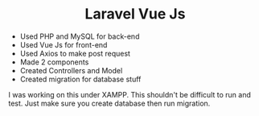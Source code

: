 <h1 style="text-align: center">Laravel Vue Js</h1>

- Used PHP and MySQL for back-end
- Used Vue Js for front-end
- Used Axios to make post request
- Made 2 components
- Created Controllers and Model
- Created migration for database stuff

I was working on this under XAMPP. This shouldn't be difficult to run and test.
Just make sure you create database then run migration.
